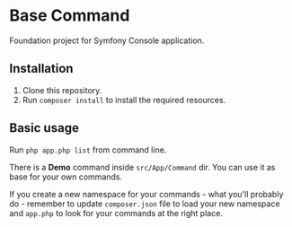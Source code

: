 Base Command
============

Foundation project for Symfony Console application.

## Installation

1. Clone this repository.
2. Run `composer install` to install the required resources.

## Basic usage

Run `php app.php list` from command line.

There is a **Demo** command inside `src/App/Command` dir. You can use it as base for your own commands.

If you create a new namespace for your commands - what you'll probably do - remember to update `composer.json` file to 
load your new namespace and `app.php` to look for your commands at the right place.
